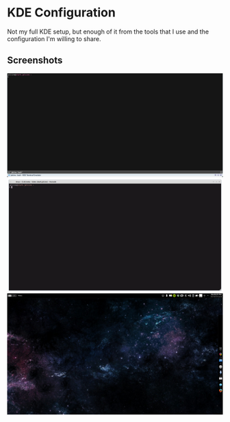 # KDE Configuration

Not my full KDE setup, but enough of it from the tools that I use and the
configuration I'm willing to share.

## Screenshots

![](images/snapshot72.png)
![](images/snapshot73.png)
![](images/snapshot74.png)
